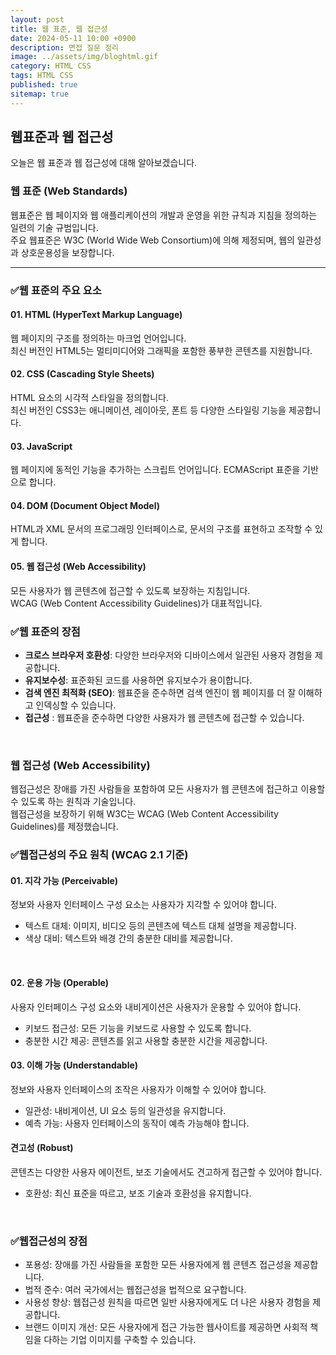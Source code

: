 ```yaml
---
layout: post
title: 웹 표준, 웹 접근성
date: 2024-05-11 10:00 +0900
description: 면접 질문 정리
image: ../assets/img/bloghtml.gif
category: HTML CSS
tags: HTML CSS
published: true
sitemap: true
---
```


## 웹표준과 웹 접근성
오늘은 웹 표준과 웹 접근성에 대해 알아보겠습니다.

### 웹 표준  (Web Standards)
웹표준은 웹 페이지와 웹 애플리케이션의 개발과 운영을 위한 규칙과 지침을 정의하는 일련의 기술 규범입니다.<br>
주요 웹표준은 W3C (World Wide Web Consortium)에 의해 제정되며, 웹의 일관성과 상호운용성을 보장합니다.

<hr>

### ✅웹 표준의 주요 요소

#### 01. HTML (HyperText Markup Language)

웹 페이지의 구조를 정의하는 마크업 언어입니다.<br>
최신 버전인 HTML5는 멀티미디어와 그래픽을 포함한 풍부한 콘텐츠를 지원합니다.
<br>

#### 02. CSS (Cascading Style Sheets)
 HTML 요소의 시각적 스타일을 정의합니다.<br>
 최신 버전인 CSS3는 애니메이션, 레이아웃, 폰트 등 다양한 스타일링 기능을 제공합니다.
 <br>

 #### 03. JavaScript
웹 페이지에 동적인 기능을 추가하는 스크립트 언어입니다. ECMAScript 표준을 기반으로 합니다.
<br>

 #### 04. DOM (Document Object Model)
 HTML과 XML 문서의 프로그래밍 인터페이스로, 문서의 구조를 표현하고 조작할 수 있게 합니다.
 <br>

 #### 05. 웹 접근성 (Web Accessibility)
  모든 사용자가 웹 콘텐츠에 접근할 수 있도록 보장하는 지침입니다.<br>
  WCAG (Web Content Accessibility Guidelines)가 대표적입니다.
  <br>

  ### ✅웹 표준의 장점
  - <b>크로스 브라우저 호환성</b>: 다양한 브라우저와 디바이스에서 일관된 사용자 경험을 제공합니다.
  - <b>유지보수성</b>: 표준화된 코드를 사용하면 유지보수가 용이합니다.
  - <b>검색 엔진 최적화 (SEO)</b>: 웹표준을 준수하면 검색 엔진이 웹 페이지를 더 잘 이해하고 인덱싱할 수 있습니다.
  - <b>접근성</b> : 웹표준을 준수하면 다양한 사용자가 웹 콘텐츠에 접근할 수 있습니다.

  <br>

### 웹 접근성 (Web Accessibility)
웹접근성은 장애를 가진 사람들을 포함하여 모든 사용자가 웹 콘텐츠에 접근하고 이용할 수 있도록 하는 원칙과 기술입니다.<br>
 웹접근성을 보장하기 위해 W3C는 WCAG (Web Content Accessibility Guidelines)를 제정했습니다.<br>


### ✅웹접근성의 주요 원칙 (WCAG 2.1 기준)

#### 01. 지각 가능 (Perceivable)
정보와 사용자 인터페이스 구성 요소는 사용자가 지각할 수 있어야 합니다.<br>

- 텍스트 대체: 이미지, 비디오 등의 콘텐츠에 텍스트 대체 설명을 제공합니다.<br>
- 색상 대비: 텍스트와 배경 간의 충분한 대비를 제공합니다.
<br>

#### 02. 운용 가능 (Operable)
사용자 인터페이스 구성 요소와 내비게이션은 사용자가 운용할 수 있어야 합니다.<br>

- 키보드 접근성: 모든 기능을 키보드로 사용할 수 있도록 합니다.
- 충분한 시간 제공: 콘텐츠를 읽고 사용할 충분한 시간을 제공합니다.

#### 03. 이해 가능 (Understandable)
정보와 사용자 인터페이스의 조작은 사용자가 이해할 수 있어야 합니다.<br>

- 일관성: 내비게이션, UI 요소 등의 일관성을 유지합니다.
- 예측 가능: 사용자 인터페이스의 동작이 예측 가능해야 합니다.

#### 견고성 (Robust)
콘텐츠는 다양한 사용자 에이전트, 보조 기술에서도 견고하게 접근할 수 있어야 합니다. <br>

- 호환성: 최신 표준을 따르고, 보조 기술과 호환성을 유지합니다.

<br>

### ✅웹접근성의 장점
- 포용성: 장애를 가진 사람들을 포함한 모든 사용자에게 웹 콘텐츠 접근성을 제공합니다.
- 법적 준수: 여러 국가에서는 웹접근성을 법적으로 요구합니다.
- 사용성 향상: 웹접근성 원칙을 따르면 일반 사용자에게도 더 나은 사용자 경험을 제공합니다.
- 브랜드 이미지 개선: 모든 사용자에게 접근 가능한 웹사이트를 제공하면 사회적 책임을 다하는 기업 이미지를 구축할 수 있습니다.